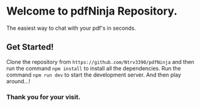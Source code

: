# Welcome to pdfNinja Repository.

The easiest way to chat with your pdf's in seconds.

## Get Started!

Clone the repository from `https://github.com/Ntrv3390/pdfNinja` and then run the command `npm install` to install all the dependencies.
Run the command `npm run dev` to start the development server. And then play around...!

### Thank you for your visit.